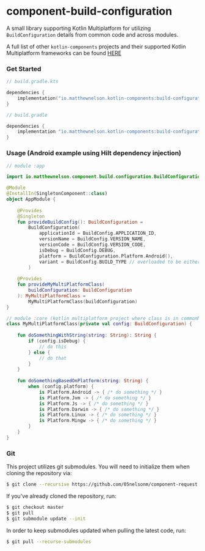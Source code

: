 # component-build-configuration

A small library supporting Kotlin Multiplatform for utilizing `BuildConfiguration` details
from common code and across modules.

A full list of other `kotlin-components` projects and their supported Kotlin Multiplatform
frameworks can be found [HERE](https://kotlin-components.matthewnelson.io)


### Get Started
```kotlin
// build.gradle.kts

dependencies {
    implementation("io.matthewnelson.kotlin-components:build-configuration:1")
}
```

```groovy
// build.gradle

dependencies {
    implementation "io.matthewnelson.kotlin-components:build-configuration:1"
}
```

### Usage (Android example using Hilt dependency injection)

```kotlin
// module :app

import io.matthewnelson.component.build.configuration.BuildConfiguration

@Module
@InstallIn(SingletonComponent::class)
object AppModule {
    
    @Provides
    @Singleton
    fun provideBuildConfig(): BuildConfiguration =
        BuildConfiguration(
            applicationId = BuildConfig.APPLICATION_ID,
            versionName = BuildConfig.VERSION_NAME,
            versionCode = BuildConfig.VERSION_CODE,
            isDebug = BuildConfig.DEBUG,
            platform = BuildConfiguration.Platform.Android(),
            variant = BuildConfig.BUILD_TYPE // overloaded to be either "debug" or "release" depending on `isDebug`
        )
    
    @Provides
    fun provideMyMultiPlatformClass(
        buildConfiguration: BuildConfiguration
    ): MyMultiPlatformClass =
        MyMultiPlatformClass(buildConfiguration)
}

// module :core (kotlin multiplatform project where class is in commonMain)
class MyMultiPlatformClass(private val config: BuildConfiguration) {
    
    fun doSomethingWithString(string: String): String {
        if (config.isDebug) {
            // do this
        } else {
            // do that
        }
    }
    
    fun doSomethingBasedOnPlatform(string: String) {
        when (config.platform) {
            is Platform.Android -> { /* do something */ }
            is Platform.Jvm -> { /* do something */ }
            is Platform.Js -> { /* do something */ }
            is Platform.Darwin -> { /* do something */ }
            is Platform.Linux -> { /* do something */ }
            is Platform.Mingw -> { /* do something */ }
        }
    }
}
```

### Git

This project utilizes git submodules. You will need to initialize them when
cloning the repository via:

```bash
$ git clone --recursive https://github.com/05nelsonm/component-request.git
```

If you've already cloned the repository, run:
```bash
$ git checkout master
$ git pull
$ git submodule update --init
```

In order to keep submodules updated when pulling the latest code, run:
```bash
$ git pull --recurse-submodules
```
